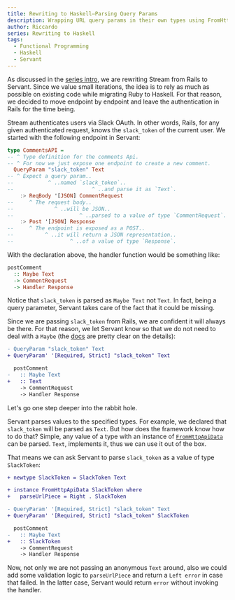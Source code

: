 ```yaml
---
title: Rewriting to Haskell–Parsing Query Params
description: Wrapping URL query params in their own types using FromHttpApiData
author: Riccardo
series: Rewriting to Haskell
tags:
  - Functional Programming
  - Haskell
  - Servant
---
```


As discussed in the [series intro](https://odone.io/posts/2020-02-26-rewriting-haskell-intro/), we are rewriting Stream from Rails to Servant. Since we value small iterations, the idea is to rely as much as possible on existing code while migrating Ruby to Haskell. For that reason, we decided to move endpoint by endpoint and leave the authentication in Rails for the time being.

Stream authenticates users via Slack OAuth. In other words, Rails, for any given authenticated request, knows the `slack_token` of the current user. We started with the following endpoint in Servant:

```hs
type CommentsAPI =
-- ^ Type definition for the comments Api.
-- ^ For now we just expose one endpoint to create a new comment.
  QueryParam "slack_token" Text
-- ^ Expect a query param..
--           ^ ..named `slack_token`..
--                         ^ ..and parse it as `Text`.
    :> ReqBody '[JSON] CommentRequest
--     ^ The request body..
--             ^ ..will be JSON..
--                     ^ ..parsed to a value of type `CommentRequest`.
    :> Post '[JSON] Response
--     ^ The endpoint is exposed as a POST..
--          ^ ..it will return a JSON representation..
--                  ^ ..of a value of type `Response`.
```

With the declaration above, the handler function would be something like:

```hs
postComment
  :: Maybe Text
  -> CommentRequest
  -> Handler Response
```

Notice that `slack_token` is parsed as `Maybe Text` not `Text`. In fact, being a query parameter, Servant takes care of the fact that it could be missing.

Since we are passing `slack_token` from Rails, we are confident it will always be there. For that reason, we let Servant know so that we do not need to deal with a `Maybe` (the [docs](https://hackage.haskell.org/package/servant-0.17/docs/Servant-API.html#t:QueryParams) are pretty clear on the details):

```diff
- QueryParam "slack_token" Text
+ QueryParam' '[Required, Strict] "slack_token" Text

  postComment
-   :: Maybe Text
+   :: Text
    -> CommentRequest
    -> Handler Response
```

Let's go one step deeper into the rabbit hole.

Servant parses values to the specified types. For example, we declared that `slack_token` will be parsed as `Text`. But how does the framework know how to do that? Simple, any value of a type with an instance of [`FromHttpApiData`](https://hackage.haskell.org/package/http-api-data-0.4.1.1/docs/Web-HttpApiData.html#t:FromHttpApiData) can be parsed. `Text`, implements it, thus we can use it out of the box.

That means we can ask Servant to parse `slack_token` as a value of type `SlackToken`:

```diff
+ newtype SlackToken = SlackToken Text

+ instance FromHttpApiData SlackToken where
+   parseUrlPiece = Right . SlackToken

- QueryParam' '[Required, Strict] "slack_token" Text
+ QueryParam' '[Required, Strict] "slack_token" SlackToken

  postComment
-   :: Maybe Text
+   :: SlackToken
    -> CommentRequest
    -> Handler Response
```

Now, not only we are not passing an anonymous `Text` around, also we could add some validation logic to `parseUrlPiece` and return a `Left error` in case that failed. In the latter case, Servant would return `error` without invoking the handler.
